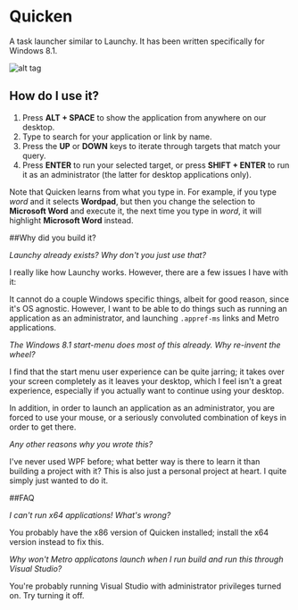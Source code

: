 Quicken
=======

A task launcher similar to Launchy. It has been written specifically for Windows 8.1.

![alt tag](Example.png)

## How do I use it?

1. Press **ALT + SPACE** to show the application from anywhere on our desktop.
2. Type to search for your application or link by name.
3. Press the **UP** or **DOWN** keys to iterate through targets that match your query.
4. Press **ENTER** to run your selected target, or press **SHIFT + ENTER** to run it as an administrator (the latter for desktop applications only).

Note that Quicken learns from what you type in. For example, if you type *word* and it selects **Wordpad**, but then you change the selection to **Microsoft Word** and execute it, the next time you type in *word*, it will highlight **Microsoft Word** instead.

##Why did you build it?

*Launchy already exists? Why don't you just use that?*

I really like how Launchy works. However, there are a few issues I have with it:

It cannot do a couple Windows specific things, albeit for good reason, since it's OS agnostic. However, I want to be able to do things such as running an application as an administrator, and launching ```.appref-ms``` links and Metro applications.

*The Windows 8.1 start-menu does most of this already. Why re-invent the wheel?*

I find that the start menu user experience can be quite jarring; it takes over your screen completely as it leaves your desktop, which I feel isn't a great experience, especially if you actually want to continue using your desktop.

In addition, in order to launch an application as an administrator, you are forced to use your mouse, or a seriously convoluted combination of keys in order to get there.

*Any other reasons why you wrote this?*

I've never used WPF before; what better way is there to learn it than building a project with it? This is also just a personal project at heart. I quite simply just wanted to do it.

##FAQ

*I can't run x64 applications! What's wrong?*

You probably have the x86 version of Quicken installed; install the x64 version instead to fix this.

*Why won't Metro applicatons launch when I run build and run this through Visual Studio?*

You're probably running Visual Studio with administrator privileges turned on. Try turning it off.
